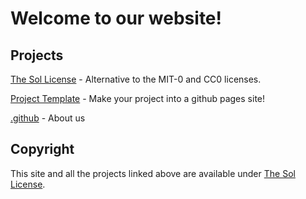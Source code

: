 # Welcome to our website!

## Projects

[The Sol License](https://191512.xyz/license) - Alternative to the MIT-0 and CC0 licenses.

[Project Template](https://191512.xyz/project-template) - Make your project into a github pages site!

[.github](https://191512.xyz/.github) - About us

## Copyright

This site and all the projects linked above are available under [The Sol License](https://191512.xyz/license).
